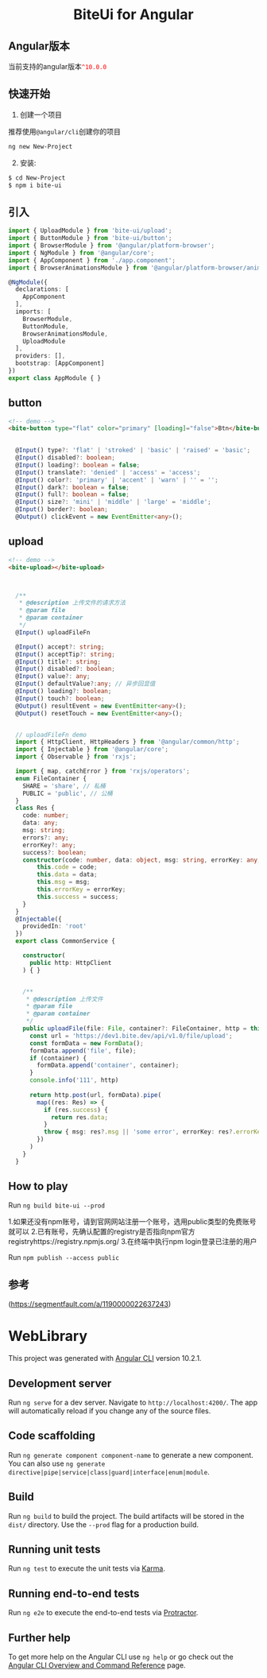 <h1 align="center">BiteUi for Angular</h1>

## Angular版本

当前支持的angular版本<font color=red>`^10.0.0`</font>

## 快速开始

1. 创建一个项目

推荐使用`@angular/cli`创建你的项目

```bash
ng new New-Project
```

2. 安装:

```bash
$ cd New-Project
$ npm i bite-ui
```
## 引入

```typescript
import { UploadModule } from 'bite-ui/upload';
import { ButtonModule } from 'bite-ui/button';
import { BrowserModule } from '@angular/platform-browser';
import { NgModule } from '@angular/core';
import { AppComponent } from './app.component';
import { BrowserAnimationsModule } from '@angular/platform-browser/animations';

@NgModule({
  declarations: [
    AppComponent
  ],
  imports: [
    BrowserModule,
    ButtonModule,
    BrowserAnimationsModule,
    UploadModule
  ],
  providers: [],
  bootstrap: [AppComponent]
})
export class AppModule { }

```

## button

```html
<!-- demo -->
<bite-button type="flat" color="primary" [loading]="false">Btn</bite-button>
    
```

```typescript
  @Input() type?: 'flat' | 'stroked' | 'basic' | 'raised' = 'basic';
  @Input() disabled?: boolean;
  @Input() loading?: boolean = false;
  @Input() translate?: 'denied' | 'access' = 'access';
  @Input() color?: 'primary' | 'accent' | 'warn' | '' = '';
  @Input() dark?: boolean = false;
  @Input() full?: boolean = false;
  @Input() size?: 'mini' | 'middle' | 'large' = 'middle';
  @Input() border?: boolean;
  @Output() clickEvent = new EventEmitter<any>();
```


## upload

```html
<!-- demo -->
<bite-upload></bite-upload>
```

```typescript


  /**
   * @description 上传文件的请求方法
   * @param file 
   * @param container 
   */
  @Input() uploadFileFn

  @Input() accept?: string;
  @Input() acceptTip?: string;
  @Input() title?: string;
  @Input() disabled?: boolean;
  @Input() value?: any;
  @Input() defaultValue?:any; // 异步回显值
  @Input() loading?: boolean;
  @Input() touch?: boolean;
  @Output() resultEvent = new EventEmitter<any>();
  @Output() resetTouch = new EventEmitter<any>();


```

``` typescript

  // uploadFileFn demo
  import { HttpClient, HttpHeaders } from '@angular/common/http';
  import { Injectable } from '@angular/core';
  import { Observable } from 'rxjs';

  import { map, catchError } from 'rxjs/operators';
  enum FileContainer {
    SHARE = 'share', // 私桶
    PUBLIC = 'public', // 公桶
  }
  class Res {
    code: number;
    data: any;
    msg: string;
    errors?: any;
    errorKey?: any;
    success?: boolean;
    constructor(code: number, data: object, msg: string, errorKey: any, success: boolean) {
        this.code = code;
        this.data = data;
        this.msg = msg;
        this.errorKey = errorKey;
        this.success = success;
    }
  }
  @Injectable({
    providedIn: 'root'
  })
  export class CommonService {

    constructor(
      public http: HttpClient
    ) { }


    /**
     * @description 上传文件
     * @param file 
     * @param container 
     */
    public uploadFile(file: File, container?: FileContainer, http = this.http): Observable<any> {
      const url = 'https://dev1.bite.dev/api/v1.0/file/upload';
      const formData = new FormData();
      formData.append('file', file);
      if (container) {
        formData.append('container', container);
      }
      console.info('111', http)
      
      return http.post(url, formData).pipe(
        map((res: Res) => {
          if (res.success) {
            return res.data;
          }
          throw { msg: res?.msg || 'some error', errorKey: res?.errorKey };
        })
      )
    }
  }

```

## How to play

Run `ng build bite-ui --prod`

1.如果还没有npm账号，请到官网网站注册一个账号，选用public类型的免费账号就可以
2.已有账号，先确认配置的registry是否指向npm官方registryhttps://registry.npmjs.org/
3.在终端中执行npm login登录已注册的用户

Run `npm publish --access public`

## 参考
(https://segmentfault.com/a/1190000022637243)


# WebLibrary

This project was generated with [Angular CLI](https://github.com/angular/angular-cli) version 10.2.1.

## Development server

Run `ng serve` for a dev server. Navigate to `http://localhost:4200/`. The app will automatically reload if you change any of the source files.

## Code scaffolding

Run `ng generate component component-name` to generate a new component. You can also use `ng generate directive|pipe|service|class|guard|interface|enum|module`.

## Build

Run `ng build` to build the project. The build artifacts will be stored in the `dist/` directory. Use the `--prod` flag for a production build.

## Running unit tests

Run `ng test` to execute the unit tests via [Karma](https://karma-runner.github.io).

## Running end-to-end tests

Run `ng e2e` to execute the end-to-end tests via [Protractor](http://www.protractortest.org/).

## Further help

To get more help on the Angular CLI use `ng help` or go check out the [Angular CLI Overview and Command Reference](https://angular.io/cli) page.


